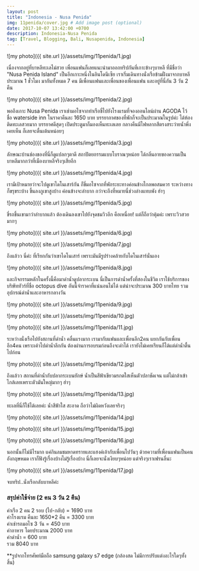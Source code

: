 ```yaml
---
layout: post
title: "Indonesia - Nusa Penida"
img: 11penida/cover.jpg # Add image post (optional)
date: 2017-10-07 13:42:00 +0700
description: Indonesia-Nusa Penida
tag: [Travel, Blogging, Bali, Nusapenida, Indonesia]
---
```



![my photo]({{ site.url }}/assets/img/11penida/1.jpg)

เนื่องจากอยู่ที่บาหลีทะเลไม่สวย เพื่อนแฟนก็เลยแนะนำมาออกทริปกันที่เกาะข้างๆบาหลี ที่มีชื่อว่า "Nusa Penida Island" เป็นอีกเกาะหนึ่งในอินโดนีเซีย เราเริ่มเดินทางนั่งเรือข้ามฝั่งมาจากบาหลี ประมาณ 1 ชั่วโมง มากันทั้งหมด 7 คน มีเพื่อนแฟนและเพื่อนของเพื่อนแฟน และอยู่ที่นี่กัน 3 วัน 2 คืน  

![my photo]({{ site.url }}/assets/img/11penida/2.jpg)

พอถึงเกาะ Nusa Penida เราเช่ามอไซจากท่าเรือขี่ไปยังโรงแรมที่จองออนไลน์ผ่าน AGODA ไว้ ชื่อ waterside inn ในราคาคืนละ 1650 บาท บรรยากาศของที่พักก็จะเป็นประมาณในรูปค่ะ ได้ห้องติดทะเลสวยมาก บรรยาศดีสุดๆ เปิดประตูมาก็มองเห็นทะเลเลย กลางคืนมีไฟหลากสีตรงสระว่ายน้ำพึ่งเคยเห็น ก็เลยจะตื่นเต้นหน่อยๆ  

![my photo]({{ site.url }}/assets/img/11penida/3.jpg)

ลักษณะบ้านช่องของที่นี่ก็ดูแปลกๆตาดี สถาปัตยกรรมแบบโบราณๆหน่อย ได้กลิ่นอายของความเป็นบาหลีมากกว่าที่เมืองบาหลีจริงๆเสียอีก

![my photo]({{ site.url }}/assets/img/11penida/4.jpg)

เรามีเป้าหมายว่าจะไปดูเขาไดโนเสาร์กัน ก็ขี่มอไซจากที่พักระยะทางค่อนข้างไกลพอสมควร ระหว่างทางก็ขรุขระบ้าง ขึ้นลงภูเขาสูงบ้าง ค่อนข้างจะลำบาก กว่าจะถึงที่หมายนี่ช่วงล่างแทบพัง ฮ่าๆ

![my photo]({{ site.url }}/assets/img/11penida/5.jpg)

ขี่รถขึ้นเขามาว่าลำบากแล้ว ต้องเดินลงเขาไปยังจุดชมวิวอีก คือเหนื่อย! แต่ก็ถือว่าคุ้มค่ะ เพราะวิวสวยมากๆ

![my photo]({{ site.url }}/assets/img/11penida/6.jpg)

![my photo]({{ site.url }}/assets/img/11penida/7.jpg)

ถึงแล้วว นี่ค่ะ ที่เรียกกันว่าเขาไดโนเสาร์ เพราะมันมีรูปร่างคล้ายกับไดโนเสาร์นั่นเอง

![my photo]({{ site.url }}/assets/img/11penida/8.jpg)

และกิจกรรมหลักในครั้งนี้คือมาดำน้ำดูปลากระเบน นี่เป็นการดำน้ำครั้งที่สองในชีวิต เราใช้บริการของบริษัททัวร์ที่ชื่อ octopus dive อันนี้จำราคาที่แน่นอนไม่ได้ แต่น่าจะประมาณ 300 บาทไทย รวมอุปกรณ์ดำน้ำและอาหารกลางวัน

![my photo]({{ site.url }}/assets/img/11penida/9.jpg)

![my photo]({{ site.url }}/assets/img/11penida/10.jpg)

![my photo]({{ site.url }}/assets/img/11penida/11.jpg)

ระหว่างนั่งเรือไปยังสถานที่ดำน้ำ คลื่นแรงมาก เรามากับแฟนและเพื่อนอีก2คน แยกกันกับเพื่อนอีก4คน เพราะเค้าไปดำน้ำลึกกัน ต้องผ่านการอบรมก่อนถึงจะดำได้ เรายังไม่เคยเรียนก็ได้แต่ดำน้ำตื้นไปก่อน

![my photo]({{ site.url }}/assets/img/11penida/12.jpg)

ถึงแล้วว สถานที่ดำน้ำกับปลากระเบนยักษ์ น้ำเป็นสีฟ้าเขียวมรกตใสเห็นตัวปลาชัดเจน แต่ไม่กล้าเข้าไกล้เลยเพราะตัวมันใหญ่มากๆ ฮ่าๆ

![my photo]({{ site.url }}/assets/img/11penida/13.jpg)

ทะเลที่นี่ก็ใช้ได้เลยค่ะ น้ำสีฟ้าใส สะอาด ถือว่าไม่ผิดหวังเลยจริงๆ

![my photo]({{ site.url }}/assets/img/11penida/14.jpg)

![my photo]({{ site.url }}/assets/img/11penida/15.jpg)

![my photo]({{ site.url }}/assets/img/11penida/16.jpg)

นอกนั้นก็ไม่มีไรมาก แค่กินลมชมหาดทรายและแฮงค์เอ้ากับเพื่อนไปวันๆ ด้วยความที่เพื่อนแฟนเป็นคนอังกฤษหมด เราก็ฟังรู้เรื่องบ้างไม่รู้เรื่องบ้าง นี่ก็เลยจะนั่งเงียบๆหน่อย แต่จริงๆเราเฟรนลี่นะ

![my photo]({{ site.url }}/assets/img/11penida/17.jpg)

จบทริป..นั่งเรือกลับบาหลีค่ะ

### สรุปค่าใช้จ่าย (2 คน 3 วัน 2 คืน)  
ค่าเรือ 2 คน 2 รอบ (ไป-กลับ) = 1690 บาท  
ค่าโรงแรม คืนละ 1650*2 คืน = 3300 บาท  
ค่าเช่ารถมอไซ 3 วัน =  450 บาท  
ค่าอาหาร โดยประมาณ 2000 บาท  
ค่าดำน้ำ = 600 บาท  
รวม 8040 บาท  

**รูปจากโทรศัพท์มือถือ samsung galaxy s7 edge (กล้องสด ไม่มีการปรับแต่งอะไรใดๆทั้งสิ้น)
